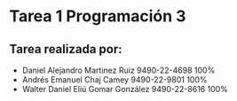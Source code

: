 # Tarea 1 Programación 3

## Tarea realizada por:

- Daniel Alejandro Martinez Ruiz 9490-22-4698 100%
- Andrés Emanuel Chaj Camey 9490-22-9801 100%
- Walter Daniel Eliú Gomar González 9490-22-8616 100%
